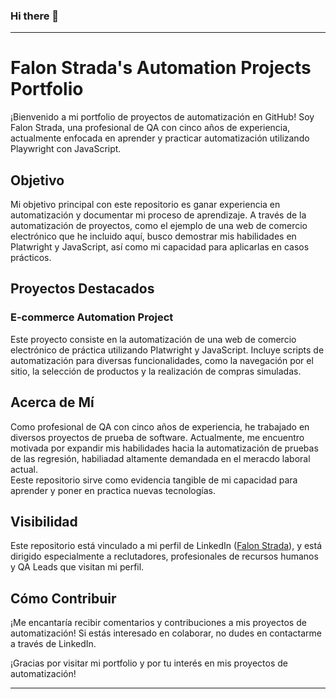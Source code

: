 ### Hi there 👋
---

# Falon Strada's Automation Projects Portfolio
¡Bienvenido a mi portfolio de proyectos de automatización en GitHub! Soy Falon Strada, una profesional de QA con cinco años de experiencia, actualmente enfocada en aprender y practicar automatización utilizando Playwright con JavaScript.

## Objetivo
Mi objetivo principal con este repositorio es ganar experiencia en automatización y documentar mi proceso de aprendizaje. A través de la automatización de proyectos, como el ejemplo de una web de comercio electrónico que he incluido aquí, busco demostrar mis habilidades en Platwright y JavaScript, así como mi capacidad para aplicarlas en casos prácticos.

## Proyectos Destacados
### E-commerce Automation Project
Este proyecto consiste en la automatización de una web de comercio electrónico de práctica utilizando Platwright y JavaScript. Incluye scripts de automatización para diversas funcionalidades, como la navegación por el sitio, la selección de productos y la realización de compras simuladas.

## Acerca de Mí
Como profesional de QA con cinco años de experiencia, he trabajado en diversos proyectos de prueba de software. Actualmente, me encuentro motivada por expandir mis habilidades hacia la automatización de pruebas de las regresión, habiliadad altamente demandada en el meracdo laboral actual.  
Eeste repositorio sirve como evidencia tangible de mi capacidad para aprender y poner en practica nuevas tecnologías. 

## Visibilidad
Este repositorio está vinculado a mi perfil de LinkedIn ([Falon Strada](https://www.linkedin.com/in/falonstrada/)), y está dirigido especialmente a reclutadores, profesionales de recursos humanos y QA Leads que visitan mi perfil.

## Cómo Contribuir
¡Me encantaría recibir comentarios y contribuciones a mis proyectos de automatización! Si estás interesado en colaborar, no dudes en contactarme a través de LinkedIn.

¡Gracias por visitar mi portfolio y por tu interés en mis proyectos de automatización!

---



